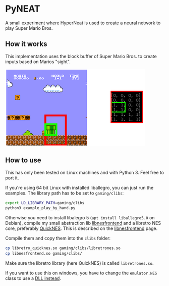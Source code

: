 # PyNEAT
A small experiment where HyperNeat is used to create a neural network to play Super Mario Bros.


## How it works
This implementation uses the block buffer of Super Mario Bros. to create inputs based on Marios "sight".

![Marios sight](res/inputs.png)

## How to use
This has only been tested on Linux machines and with Python 3. Feel free to port it.

If you're using 64 bit Linux with installed liballegro, you can just run the examples. The library path has to be set to ``gaming/clibs``:

```bash
export LD_LIBRARY_PATH=gaming/clibs
python3 example_play_by_hand.py
```

Otherwise you need to install libalegro 5 (``apt install liballegro5.0`` on Debian), compile my small abstraction lib [libnesfrontend](http://github.com/rugo/libnesfrontend) and a libretro NES core, preferably [QuickNES](https://github.com/libretro/QuickNES_Core). This is described on the [libnesfrontend](http://github.com/rugo/libnesfrontend) page. 

Compile them and copy them into the ``clibs`` folder:

```bash
cp libretro_quicknes.so gaming/clibs/libretrones.so
cp libnesfrontend.so gaming/clibs/
```

Make sure the libretro library (here QuickNES) is called ``libretrones.so``.

If you want to use this on windows, you have to change the ``emulator.NES`` class to use a [DLL instead](https://docs.python.org/3/library/ctypes.html#loading-dynamic-link-libraries).
